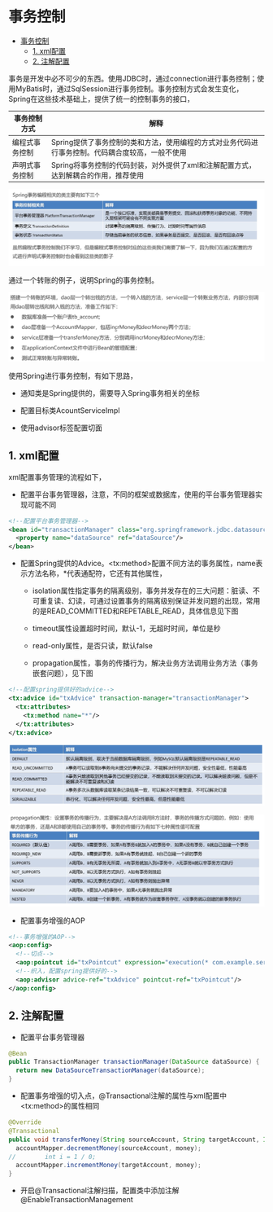 # 事务控制

- [事务控制](#事务控制)
  - [1. xml配置](#1-xml配置)
  - [2. 注解配置](#2-注解配置)

事务是开发中必不可少的东西。使用JDBC时，通过connection进行事务控制；使用MyBatis时，通过SqlSession进行事务控制。事务控制方式会发生变化，Spring在这些技术基础上，提供了统一的控制事务的接口，

| 事务控制方式   | 解释                                                                                             |
| -------------- | ------------------------------------------------------------------------------------------------ |
| 编程式事务控制 | Spring提供了事务控制的类和方法，使用编程的方式对业务代码进行事务控制。代码耦合度较高，一般不使用 |
| 声明式事务控制 | Spring将事务控制的代码封装，对外提供了xml和注解配置方式，达到解耦合的作用，推荐使用              |

![1](imgs/2023-04-12-00-50-05-image.png)

通过一个转账的例子，说明Spring的事务控制。

![2](imgs/2023-04-12-01-14-37-image.png)

使用Spring进行事务控制，有如下思路，

- 通知类是Spring提供的，需要导入Spring事务相关的坐标

- 配置目标类AcountServiceImpl

- 使用advisor标签配置切面

## 1. xml配置

xml配置事务管理的流程如下，

- 配置平台事务管理器，注意，不同的框架或数据库，使用的平台事务管理器实现可能不同

```xml
<!--配置平台事务管理器-->
<bean id="transactionManager" class="org.springframework.jdbc.datasource.DataSourceTransactionManager">
  <property name="dataSource" ref="dataSource"/>
</bean>
```

- 配置Spring提供的Advice。\<tx:method>配置不同方法的事务属性，name表示方法名称，\*代表通配符，它还有其他属性，
  
  - isolation属性指定事务的隔离级别，事务并发存在的三大问题：脏读、不可重复读、幻读，可通过设置事务的隔离级别保证并发问题的出现，常用的是READ_COMMITTED和REPETABLE_READ，具体信息见下图
  
  - timeout属性设置超时时间，默认-1，无超时时间，单位是秒
  
  - read-only属性，是否只读，默认false
  
  - propagation属性，事务的传播行为，解决业务方法调用业务方法（事务嵌套问题），见下图

```xml
<!--配置spring提供好的advice-->
<tx:advice id="txAdvice" transaction-manager="transactionManager">
  <tx:attributes>
    <tx:method name="*"/>
  </tx:attributes>
</tx:advice>
```

![3](imgs/2023-04-12-20-43-20-image.png)

![4](imgs/2023-04-12-22-08-13-image.png)

- 配置事务增强的AOP

```xml
<!--事务增强的AOP-->
<aop:config>
  <!--切点-->
  <aop:pointcut id="txPointcut" expression="execution(* com.example.service.impl.*.*(..))"/>
  <!--织入，配置spring提供好的-->
  <aop:advisor advice-ref="txAdvice" pointcut-ref="txPointcut"/>
</aop:config>
```

## 2. 注解配置

- 配置平台事务管理器

```java
@Bean
public TransactionManager transactionManager(DataSource dataSource) {
  return new DataSourceTransactionManager(dataSource);
}
```

- 配置事务增强的切入点，@Transactional注解的属性与xml配置中\<tx:method>的属性相同

```java
@Override
@Transactional
public void transferMoney(String sourceAccount, String targetAccount, Integer money) {
  accountMapper.decrementMoney(sourceAccount, money);
//        int i = 1 / 0;
  accountMapper.incrementMoney(targetAccount, money);
}
```

- 开启@Transactional注解扫描，配置类中添加注解@EnableTransactionManagement
